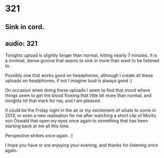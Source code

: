 # 321
## Sink in cord.
audio: 321
---

Tonights upload is slightly longer than normal, hitting nearly 7 minutes. It is a minimal, dense groove that seems to sink in more than want to be listened to. 

Possibly one that works good on headphones, although I create all these uploads on headphones, if not I imagine loud is always good :)

On occasion when doing these uploads I seem to find that mood where things seem to get the blood flowing that little bit more than normal, and tonights hit that mark for me, and I am pleased.

It could be the Friday night in the air or my excitement of whats to come in 2013, or even a new realisation for me after watching a short clip of Moritz von Oswald that open my eyes once again to something that has been starting back at me all this time.

Perspective strikes once again. :)

I hope you have or are enjoying your evening, and thanks for listening once again.